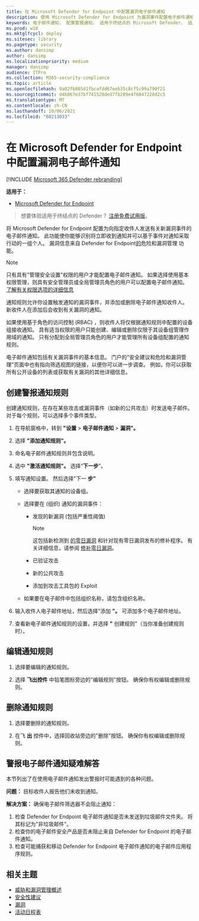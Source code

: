```yaml
---
title: 在 Microsoft Defender for Endpoint 中配置漏洞电子邮件通知
description: 使用 Microsoft Defender for Endpoint 为漏洞事件配置电子邮件通知设置。
keywords: 电子邮件通知， 配置警报通知， 适用于终结点的 Microsoft Defender， 适用于终结点的 Microsoft Defender 通知， 适用于终结点的 Microsoft Defender 警报， windows 企业版， windows 教育版
ms.prod: w10
ms.mktglfcycl: deploy
ms.sitesec: library
ms.pagetype: security
ms.author: dansimp
author: dansimp
ms.localizationpriority: medium
manager: dansimp
audience: ITPro
ms.collection: M365-security-compliance
ms.topic: article
ms.openlocfilehash: 9a02fb805d1fbcafdd67eeb35c8cf5c99a790f21
ms.sourcegitcommit: d4b867e37bf741528ded7fb289e4f6847228d2c5
ms.translationtype: MT
ms.contentlocale: zh-CN
ms.lasthandoff: 10/06/2021
ms.locfileid: "60213033"
---
```

# <a name="configure-vulnerability-email-notifications-in-microsoft-defender-for-endpoint"></a>在 Microsoft Defender for Endpoint 中配置漏洞电子邮件通知

[!INCLUDE [Microsoft 365 Defender rebranding](../../includes/microsoft-defender.md)]

**适用于：**
- [Microsoft Defender for Endpoint](https://go.microsoft.com/fwlink/?linkid=2154037)

> 想要体验适用于终结点的 Defender？ [注册免费试用版](https://signup.microsoft.com/create-account/signup?products=7f379fee-c4f9-4278-b0a1-e4c8c2fcdf7e&ru=https://aka.ms/MDEp2OpenTrial?ocid=docs-wdatp-emailconfig-abovefoldlink)。

将 Microsoft Defender for Endpoint 配置为向指定收件人发送有关新漏洞事件的电子邮件通知。 此功能使你能够识别将立即收到通知并可以基于事件对通知采取行动的一组个人。 漏洞信息来自 Defender for Endpoint[的](next-gen-threat-and-vuln-mgt.md)危险和漏洞管理 功能。

> [!NOTE]
> 只有具有"管理安全设置"权限的用户才能配置电子邮件通知。 如果选择使用基本权限管理，则具有安全管理员或全局管理员角色的用户可以配置电子邮件通知。 [了解有关权限选项的详细信息](user-roles.md)

通知规则允许你设置触发通知的漏洞事件，并添加或删除电子邮件通知收件人。 新收件人在添加后会收到有关漏洞的通知。

如果使用基于角色的访问控制 (RBAC) ，则收件人将仅根据通知规则中配置的设备组接收通知。
具有适当权限的用户只能创建、编辑或删除仅限于其设备组管理作用域的通知。 只有分配到全局管理员角色的用户才能管理所有设备组配置的通知规则。

电子邮件通知包括有关漏洞事件的基本信息。 门户的"安全建议和危险和漏洞管理"页面中也有指向筛选视图[](tvm-security-recommendation.md)的链接，以便你可以[](tvm-weaknesses.md)进一步调查。 例如，你可以获取所有公开设备的列表或获取有关漏洞的其他详细信息。

## <a name="create-rules-for-alert-notifications"></a>创建警报通知规则

创建通知规则，在存在某些攻击或漏洞事件（如新的公共攻击）时发送电子邮件。 对于每个规则，可以选择多个事件类型。

1. 在导航窗格中，转到 **"设置** \> **电子邮件通知** \> **漏洞"。**

2. 选择 **"添加通知规则"。**

3. 命名电子邮件通知规则并包含说明。

4. 选中 **"激活通知规则"。** 选择“**下一步**”。

5. 填写通知设置。 然后选择"下一 **步"**

    - 选择要获取其通知的设备组。
    - 选择要在 (组织) 通知的漏洞事件：
        - 发现的新漏洞 (包括严重性阈值) 

            > [!NOTE]
            > 这包括新检测到 [的零日漏洞](tvm-zero-day-vulnerabilities.md) 和针对现有零日漏洞发布的修补程序。 有关详细信息，请参阅 [修补零日漏洞](tvm-zero-day-vulnerabilities.md#patching-zero-day-vulnerabilities)。

        - 已验证攻击
        - 新的公共攻击
        - 添加到攻击工具包的 Exploit

    - 如果要在电子邮件中包括组织名称，请包含组织名称。

6. 输入收件人电子邮件地址，然后选择"添加 **"。** 可添加多个电子邮件地址。

7. 查看新电子邮件通知规则的设置，并选择 **"** 创建规则"（当你准备创建规则时）。

## <a name="edit-a-notification-rule"></a>编辑通知规则

1. 选择要编辑的通知规则。

2. 选择 **飞出控件** 中铅笔图标旁边的"编辑规则"按钮。 确保你有权编辑或删除规则。

## <a name="delete-notification-rule"></a>删除通知规则

1. 选择要删除的通知规则。

2. 在飞 **出** 控件中，选择回收站旁边的"删除"按钮。 确保你有权编辑或删除规则。

## <a name="troubleshoot-email-notifications-for-alerts"></a>警报电子邮件通知疑难解答

本节列出了在使用电子邮件通知发出警报时可能遇到的各种问题。

**问题：** 目标收件人报告他们未收到通知。

**解决方案：** 确保电子邮件筛选器不会阻止通知：

1. 检查 Defender for Endpoint 电子邮件通知是否未发送到垃圾邮件文件夹。 将其标记为"非垃圾邮件"。
2. 检查你的电子邮件安全产品是否未阻止来自 Defender for Endpoint 的电子邮件通知。
3. 检查可能捕获和移动 Defender for Endpoint 电子邮件通知的电子邮件应用程序规则。

## <a name="related-topics"></a>相关主题

- [威胁和漏洞管理概述](next-gen-threat-and-vuln-mgt.md)
- [安全性建议](tvm-security-recommendation.md)
- [漏洞](tvm-weaknesses.md)
- [活动日程表](threat-and-vuln-mgt-event-timeline.md)
